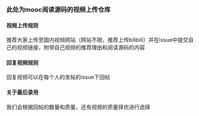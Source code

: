 ### 此处为mooc阅读源码的视频上传仓库


#### 视频上传规则

推荐大家上传至国内视频网站（网站不限，推荐上传bilibili）并在issue中提交自己的视频链接，附带自己视频的推荐理由和阅读源码的内容

#### 回复视频规则

回复视频可以在每个人的发帖的issue下回帖

#### 关于最后录用

我们会根据回帖的数量和质量，还有视频的质量择优进行选择

